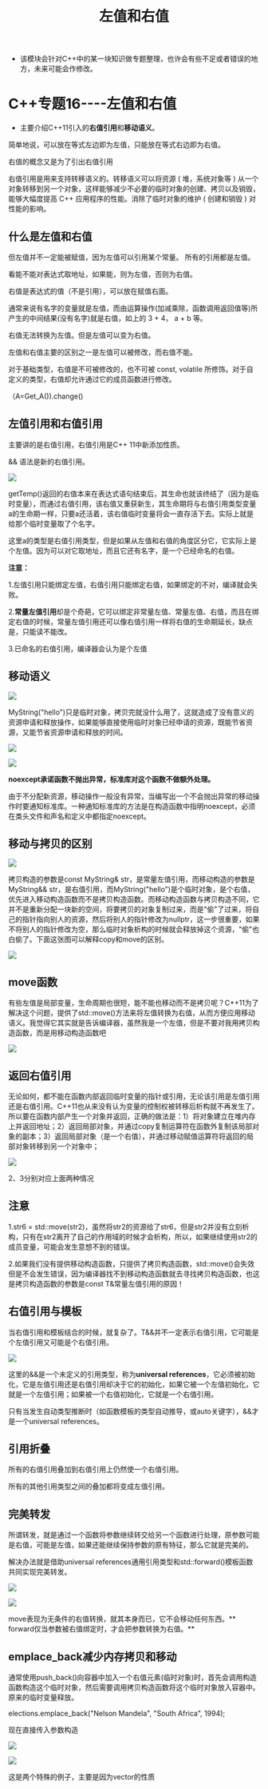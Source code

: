 ﻿---
layout: post
title:  "左值和右值"
data: 星期四, 26. 三月 2020 10:24上午 
categories: C++
tags: 专题
---
* 该模块会针对C++中的某一块知识做专题整理，也许会有些不足或者错误的地方，未来可能会作修改。

# C++专题16----左值和右值

* 主要介绍C++11引入的**右值引用**和**移动语义**。


简单地说，可以放在等式左边即为左值，只能放在等式右边即为右值。

右值的概念又是为了引出右值引用

右值引用是用来支持转移语义的。转移语义可以将资源 ( 堆，系统对象等 ) 从一个对象转移到另一个对象，这样能够减少不必要的临时对象的创建、拷贝以及销毁，能够大幅度提高 C++ 应用程序的性能。消除了临时对象的维护 ( 创建和销毁 ) 对性能的影响。
## 什么是左值和右值
但左值并不一定能被赋值，因为左值可以引用某个常量。 所有的引用都是左值。

看能不能对表达式取地址，如果能，则为左值，否则为右值。

右值是表达式的值（不是引用），可以放在赋值右面。

通常来说有名字的变量就是左值，而由运算操作(加减乘除，函数调用返回值等)所产生的中间结果(没有名字)就是右值，如上的 3 + 4， a + b 等。

右值无法转换为左值。但是左值可以变为右值。

左值和右值主要的区别之一是左值可以被修改，而右值不能。

对于基础类型，右值是不可被修改的，也不可被 const, volatile 所修饰。对于自定义的类型，右值却允许通过它的成员函数进行修改。
>
（A=Get_A()).change()

## 左值引用和右值引用

主要讲的是右值引用，右值引用是C++ 11中新添加性质。

&& 语法是新的右值引用。
>
![](https://github.com/LLLibra/LLLibra.github.io/raw/master/_posts/imgs/20200326-172052.png)
>
getTemp()返回的右值本来在表达式语句结束后，其生命也就该终结了（因为是临时变量），而通过右值引用，该右值又重获新生，其生命期将与右值引用类型变量a的生命期一样，只要a还活着，该右值临时变量将会一直存活下去。实际上就是给那个临时变量取了个名字。
>
这里a的类型是右值引用类型，但是如果从左值和右值的角度区分它，它实际上是个左值。因为可以对它取地址，而且它还有名字，是一个已经命名的右值。

**注意：**

1.左值引用只能绑定左值，右值引用只能绑定右值，如果绑定的不对，编译就会失败。

2.**常量左值引用**却是个奇葩，它可以绑定非常量左值、常量左值、右值，而且在绑定右值的时候，常量左值引用还可以像右值引用一样将右值的生命期延长，缺点是，只能读不能改。

3.已命名的右值引用，编译器会认为是个左值

## 移动语义

>
![](https://github.com/LLLibra/LLLibra.github.io/raw/master/_posts/imgs/20200326-190623.png)
>
MyString("hello")只是临时对象，拷贝完就没什么用了，这就造成了没有意义的资源申请和释放操作，如果能够直接使用临时对象已经申请的资源，既能节省资源，又能节省资源申请和释放的时间。

![](https://github.com/LLLibra/LLLibra.github.io/raw/master/_posts/imgs/20200326-190455.png)

![](https://github.com/LLLibra/LLLibra.github.io/raw/master/_posts/imgs/20200326-190509.png)

**noexcept承诺函数不抛出异常，标准库对这个函数不做额外处理。**
>
由于不分配新资源，移动操作一般没有异常，当编写出一个不会抛出异常的移动操作时要通知标准库。一种通知标准库的方法是在构造函数中指明noexcept，必须在类头文件和声名和定义中都指定noexcept。

## 移动与拷贝的区别

![](https://github.com/LLLibra/LLLibra.github.io/raw/master/_posts/imgs/20200326-190623.png)

拷贝构造的参数是const MyString& str，是常量左值引用，而移动构造的参数是MyString&& str，是右值引用，而MyString("hello")是个临时对象，是个右值，优先进入移动构造函数而不是拷贝构造函数。而移动构造函数与拷贝构造不同，它并不是重新分配一块新的空间，将要拷贝的对象复制过来，而是"偷"了过来，将自己的指针指向别人的资源，然后将别人的指针修改为nullptr，这一步很重要，如果不将别人的指针修改为空，那么临时对象析构的时候就会释放掉这个资源，"偷"也白偷了。下面这张图可以解释copy和move的区别。


![](https://github.com/LLLibra/LLLibra.github.io/raw/master/_posts/imgs/20200326-190334.png)

## move函数
有些左值是局部变量，生命周期也很短，能不能也移动而不是拷贝呢？C++11为了解决这个问题，提供了std::move()方法来将左值转换为右值，从而方便应用移动语义。我觉得它其实就是告诉编译器，虽然我是一个左值，但是不要对我用拷贝构造函数，而是用移动构造函数吧

![](https://github.com/LLLibra/LLLibra.github.io/raw/master/_posts/imgs/20200326-190936.png)

## 返回右值引用

无论如何，都不能在函数内部返回临时变量的指针或引用，无论该引用是左值引用还是右值引用。C++11也从来没有认为变量的控制权被转移后析构就不再发生了。所以要在函数内部产生一个对象并返回，正确的做法是：1）将对象建立在堆内存上并返回地址；2）返回局部对象，并通过copy复制运算符在函数外复制该局部对象的副本；3）返回局部对象（是一个右值），并通过移动赋值运算符将返回的局部对象转移到另一个对象中；

![](https://github.com/LLLibra/LLLibra.github.io/raw/master/_posts/imgs/20200326-202948.png)

2、3分别对应上面两种情况


## 注意

1.str6 = std::move(str2)，虽然将str2的资源给了str6，但是str2并没有立刻析构，只有在str2离开了自己的作用域的时候才会析构，所以，如果继续使用str2的成员变量，可能会发生意想不到的错误。

2.如果我们没有提供移动构造函数，只提供了拷贝构造函数，std::move()会失效但是不会发生错误，因为编译器找不到移动构造函数就去寻找拷贝构造函数，也这是拷贝构造函数的参数是const T&常量左值引用的原因！


## 右值引用与模板
当右值引用和模板结合的时候，就复杂了。T&&并不一定表示右值引用，它可能是个左值引用又可能是个右值引用。

![](https://github.com/LLLibra/LLLibra.github.io/raw/master/_posts/imgs/20200326-191417.png)

这里的&&是一个未定义的引用类型，称为**universal references**，它必须被初始化，它是左值引用还是右值引用却决于它的初始化，如果它被一个左值初始化，它就是一个左值引用；如果被一个右值初始化，它就是一个右值引用。

只有当发生自动类型推断时（如函数模板的类型自动推导，或auto关键字），&&才是一个universal references。


## 引用折叠

所有的右值引用叠加到右值引用上仍然使一个右值引用。

所有的其他引用类型之间的叠加都将变成左值引用。


## 完美转发
所谓转发，就是通过一个函数将参数继续转交给另一个函数进行处理，原参数可能是右值，可能是左值，如果还能继续保持参数的原有特征，那么它就是完美的。

解决办法就是借助universal references通用引用类型和std::forward()模板函数共同实现完美转发。

![](https://github.com/LLLibra/LLLibra.github.io/raw/master/_posts/imgs/20200326-192204.png)

![](https://github.com/LLLibra/LLLibra.github.io/raw/master/_posts/imgs/20200326-195053.png)


move表现为无条件的右值转换，就其本身而已，它不会移动任何东西。** forward仅当参数被右值绑定时，才会把参数转换为右值。**

## emplace_back减少内存拷贝和移动

通常使用push_back()向容器中加入一个右值元素(临时对象)时，首先会调用构造函数构造这个临时对象，然后需要调用拷贝构造函数将这个临时对象放入容器中。原来的临时变量释放。

elections.emplace_back("Nelson Mandela", "South Africa", 1994); 

现在直接传入参数构造



![](imgs/20200409-093928.png)

![](imgs/20200409-093954.png)

这是两个特殊的例子，主要是因为vector的性质


